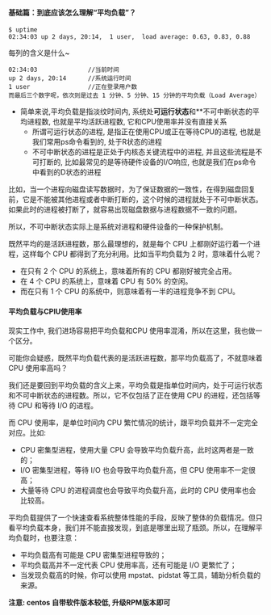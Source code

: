 #### 基础篇：到底应该怎么理解“平均负载”？
```shell
$ uptime
02:34:03 up 2 days, 20:14,  1 user,  load average: 0.63, 0.83, 0.88
```
每列的含义是什么~
```shell
02:34:03              //当前时间
up 2 days, 20:14      //系统运行时间
1 user                //正在登录用户数
而最后三个数字呢，依次则是过去 1 分钟、5 分钟、15 分钟的平均负载（Load Average）
```


* 简单来说,平均负载是指淡纹时间内, 系统处**可运行状态**和**不可中断状态的平均进程数, 也就是平均活跃进程数, 它和CPU使用率并没有直接关系
    - 所谓可运行状态的进程, 是指正在使用CPU或正在等待CPU的进程, 也就是我们常用ps命令看到的, 处于R状态的进程
    - 不可中断状态的进程是正处于内核态关键流程中的进程, 并且这些流程是不可打断的, 比如最常见的是等待硬件设备的I/O响应, 也就是我们在ps命令中看到的D状态的进程

比如，当一个进程向磁盘读写数据时，为了保证数据的一致性，在得到磁盘回复前，它是不能被其他进程或者中断打断的，这个时候的进程就处于不可中断状态。如果此时的进程被打断了，就容易出现磁盘数据与进程数据不一致的问题。

所以，不可中断状态实际上是系统对进程和硬件设备的一种保护机制。

既然平均的是活跃进程数，那么最理想的，就是每个 CPU 上都刚好运行着一个进程，这样每个 CPU 都得到了充分利用。比如当平均负载为 2 时，意味着什么呢？

* 在只有 2 个 CPU 的系统上，意味着所有的 CPU 都刚好被完全占用。
* 在 4 个 CPU 的系统上，意味着 CPU 有 50% 的空闲。
* 而在只有 1 个 CPU 的系统中，则意味着有一半的进程竞争不到 CPU。

#### 平均负载与CPIU使用率

现实工作中, 我们进场容易把平均负载和CPU 使用率混淆，所以在这里，我也做一个区分。

可能你会疑惑，既然平均负载代表的是活跃进程数，那平均负载高了，不就意味着 CPU 使用率高吗？

我们还是要回到平均负载的含义上来，平均负载是指单位时间内，处于可运行状态和不可中断状态的进程数。所以，它不仅包括了正在使用 CPU 的进程，还包括等待 CPU 和等待 I/O 的进程。

而 CPU 使用率，是单位时间内 CPU 繁忙情况的统计，跟平均负载并不一定完全对应。比如: 
* CPU 密集型进程，使用大量 CPU 会导致平均负载升高，此时这两者是一致的；
* I/O 密集型进程，等待 I/O 也会导致平均负载升高，但 CPU 使用率不一定很高；
* 大量等待 CPU 的进程调度也会导致平均负载升高，此时的 CPU 使用率也会比较高。

平均负载提供了一个快速查看系统整体性能的手段，反映了整体的负载情况。但只看平均负载本身，我们并不能直接发现，到底是哪里出现了瓶颈。所以，在理解平均负载时，也要注意：
* 平均负载高有可能是 CPU 密集型进程导致的；
* 平均负载高并不一定代表 CPU 使用率高，还有可能是 I/O 更繁忙了；
* 当发现负载高的时候，你可以使用 mpstat、pidstat 等工具，辅助分析负载的来源。

**注意: centos 自带软件版本较低, 升级RPM版本即可**